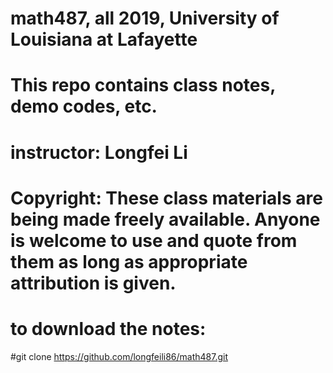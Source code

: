 # math487, all 2019, University of Louisiana at Lafayette
#
# This repo contains class notes, demo codes, etc.
# instructor: Longfei Li
#
# Copyright: These class materials are being made freely available. Anyone is welcome to use and quote from them as long as appropriate attribution is given.

# to download the notes:
#git clone https://github.com/longfeili86/math487.git